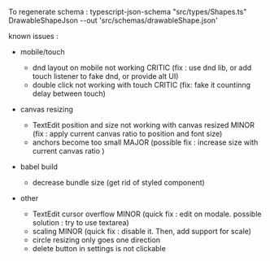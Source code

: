 To regenerate schema :
typescript-json-schema "src/types/Shapes.ts" DrawableShapeJson --out 'src/schemas/drawableShape.json'

known issues :

- mobile/touch

  - dnd layout on mobile not working CRITIC (fix : use dnd lib, or add touch listener to fake dnd, or provide alt UI)
  - double click not working with touch CRITIC (fix: fake it countinng delay between touch)

- canvas resizing

  - TextEdit position and size not working with canvas resized MINOR (fix : apply current canvas ratio to position and font size)
  - anchors become too small MAJOR (possible fix : increase size with current canvas ratio )

- babel build
  - decrease bundle size (get rid of styled component)

- other
  - TextEdit cursor overflow MINOR (quick fix : edit on modale. possible solution : try to use textarea)
  - scaling MINOR (quick fix : disable it. Then, add support for scale)
  - circle resizing only goes one direction
  - delete button in settings is not clickable


